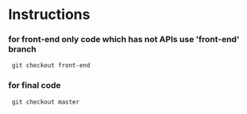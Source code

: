 # Instructions


### for front-end only code which has not APIs use 'front-end' branch

``` git checkout front-end```


### for final code

``` git checkout master```